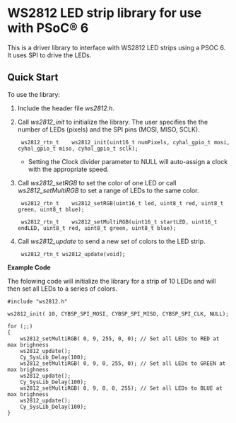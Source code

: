 # WS2812 LED strip library for use with PSoC® 6

This is a driver library to interface with WS2812 LED strips using a PSOC 6. It uses SPI to drive the LEDs.

## Quick Start

To use the library:

1. Include the header file *ws2812.h*.

2. Call *ws2812_init* to initialize the library. The user specifies the the number of LEDs (pixels) and the SPI pins (MOSI, MISO, SCLK).

        ws2812_rtn_t 	ws2812_init(uint16_t numPixels, cyhal_gpio_t mosi, cyhal_gpio_t miso, cyhal_gpio_t sclk);

    - Setting the Clock divider parameter to NULL will auto-assign a clock with the appropriate speed.

3. Call *ws2812_setRGB* to set the color of one LED or call *ws2812_setMultiRGB* to set a range of LEDs to the same color.

        ws2812_rtn_t 	ws2812_setRGB(uint16_t led, uint8_t red, uint8_t green, uint8_t blue);

        ws2812_rtn_t 	ws2812_setMultiRGB(uint16_t startLED, uint16_t endLED, uint8_t red, uint8_t green, uint8_t blue);

4. Call *ws2812_update* to send a new set of colors to the LED strip.

        ws2812_rtn_t ws2812_update(void);

**Example Code**

The folowing code will initialize the library for a strip of 10 LEDs and will then set all LEDs to a series of colors.

    #include "ws2812.h"

    ws2812_init( 10, CYBSP_SPI_MOSI, CYBSP_SPI_MISO, CYBSP_SPI_CLK, NULL);

    for (;;)
    {
        ws2812_setMultiRGB( 0, 9, 255, 0, 0); // Set all LEDs to RED at max brighness
        ws2812_update();
        Cy_SysLib_Delay(100);
        ws2812_setMultiRGB( 0, 9, 0, 255, 0); // Set all LEDs to GREEN at max brighness
        ws2812_update();
        Cy_SysLib_Delay(100);
        ws2812_setMultiRGB( 0, 9, 0, 0, 255); // Set all LEDs to BLUE at max brighness
        ws2812_update();
        Cy_SysLib_Delay(100);
    }
